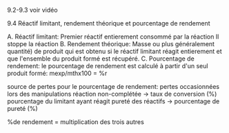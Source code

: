 
9.2-9.3 voir vidéo

9.4 Réactif limitant, rendement théorique et pourcentage de rendement

A. Réactif limitant: Premier réactif entierement consommé par la réaction
Il stoppe la réaction 
B. Rendement théorique: Masse ou plus généralement quantité) de produit qui est obtenu si le réactif limitant réagit entierement et que l'ensemble du produit formé est récupéré.
C. Pourcentage de rendement: le pourcentage de rendement est calculé à partir d'un seul produit formé: mexp/mthx100 = %r

source de pertes pour le pourcentage de rendement:
pertes occasionnées lors des manipulations
réaction non-complétée -> taux de conversion (%) pourcentage du limitant ayant réagit
pureté des réactifs -> pourcentage de pureté (%)

%de rendement = multiplication des trois autres